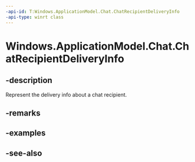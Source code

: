 ----api-id: T:Windows.ApplicationModel.Chat.ChatRecipientDeliveryInfo
-api-type: winrt class
---<!-- Class syntax.public class ChatRecipientDeliveryInfo : Windows.ApplicationModel.Chat.IChatRecipientDeliveryInfo--># Windows.ApplicationModel.Chat.ChatRecipientDeliveryInfo## -descriptionRepresent the delivery info about a chat recipient.## -remarks## -examples## -see-also